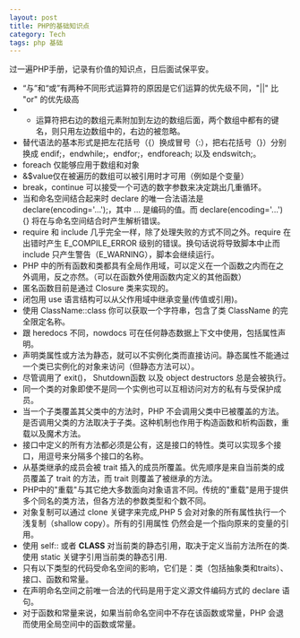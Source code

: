 ```yaml
--- 
layout: post 
title: PHP的基础知识点 
category: Tech 
tags: php 基础 
---
```


过一遍PHP手册，记录有价值的知识点，日后面试保平安。

- “与”和“或”有两种不同形式运算符的原因是它们运算的优先级不同，"||" 比 "or" 的优先级高
- + 运算符把右边的数组元素附加到左边的数组后面，两个数组中都有的键名，则只用左边数组中的，右边的被忽略。
- 替代语法的基本形式是把左花括号（{）换成冒号（:），把右花括号（}）分别换成 endif;，endwhile;，endfor;，endforeach; 以及 endswitch;。
- foreach 仅能够应用于数组和对象
- &$value仅在被遍历的数组可以被引用时才可用（例如是个变量）
- break，continue 可以接受一个可选的数字参数来决定跳出几重循环。
- 当和命名空间结合起来时 declare 的唯一合法语法是 declare(encoding='...');，其中 ... 是编码的值。而 declare(encoding='...') {} 将在与命名空间结合时产生解析错误。
- require 和 include 几乎完全一样，除了处理失败的方式不同之外。require 在出错时产生 E_COMPILE_ERROR 级别的错误。换句话说将导致脚本中止而 include 只产生警告（E_WARNING），脚本会继续运行。
- PHP 中的所有函数和类都具有全局作用域，可以定义在一个函数之内而在之外调用，反之亦然。（可以在函数外使用函数内定义的其他函数）
- 匿名函数目前是通过 Closure 类来实现的。
- 闭包用 use 语言结构可以从父作用域中继承变量(传值或引用)。 
- 使用 ClassName::class 你可以获取一个字符串，包含了类 ClassName 的完全限定名称。
- 跟 heredocs 不同，nowdocs 可在任何静态数据上下文中使用，包括属性声明。
- 声明类属性或方法为静态，就可以不实例化类而直接访问。静态属性不能通过一个类已实例化的对象来访问（但静态方法可以）。
-  尽管调用了 exit()， Shutdown函数 以及 object destructors 总是会被执行。
-  同一个类的对象即使不是同一个实例也可以互相访问对方的私有与受保护成员。
-  当一个子类覆盖其父类中的方法时，PHP 不会调用父类中已被覆盖的方法。是否调用父类的方法取决于子类。这种机制也作用于构造函数和析构函数，重载以及魔术方法。
-  接口中定义的所有方法都必须是公有，这是接口的特性。类可以实现多个接口，用逗号来分隔多个接口的名称。
-  从基类继承的成员会被 trait 插入的成员所覆盖。优先顺序是来自当前类的成员覆盖了 trait 的方法，而 trait 则覆盖了被继承的方法。
-  PHP中的"重载"与其它绝大多数面向对象语言不同。传统的"重载"是用于提供多个同名的类方法，但各方法的参数类型和个数不同。
-  对象复制可以通过 clone 关键字来完成,PHP 5 会对对象的所有属性执行一个浅复制（shallow copy）。所有的引用属性 仍然会是一个指向原来的变量的引用。
-  使用 self:: 或者 __CLASS__ 对当前类的静态引用，取决于定义当前方法所在的类.使用 static 关键字引用当前类的静态引用.
-  只有以下类型的代码受命名空间的影响，它们是：类（包括抽象类和traits）、接口、函数和常量。
-  在声明命名空间之前唯一合法的代码是用于定义源文件编码方式的 declare 语句。
-  对于函数和常量来说，如果当前命名空间中不存在该函数或常量，PHP 会退而使用全局空间中的函数或常量。